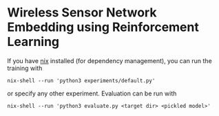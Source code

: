 # Wireless Sensor Network Embedding using Reinforcement Learning

If you have [nix](https://nixos.org/nix/) installed (for dependency management), you can run the training with

```
nix-shell --run 'python3 experiments/default.py'
```

or specify any other experiment. Evaluation can be run with

```
nix-shell --run 'python3 evaluate.py <target dir> <pickled model>'
```
